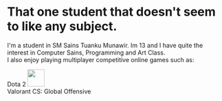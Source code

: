 # That one student that doesn't seem to like any subject.

I'm a student in SM Sains Tuanku Munawir. Im 13 and I have quite the interest in Computer Sains, Programming and Art Class.<br>I also enjoy playing multiplayer competitive online games such as:

Dota 2 <img src="https://logos-world.net/wp-content/uploads/2020/12/Dota-2-Logo.png" width = 40></a><br>
Valorant
CS: Global Offensive
